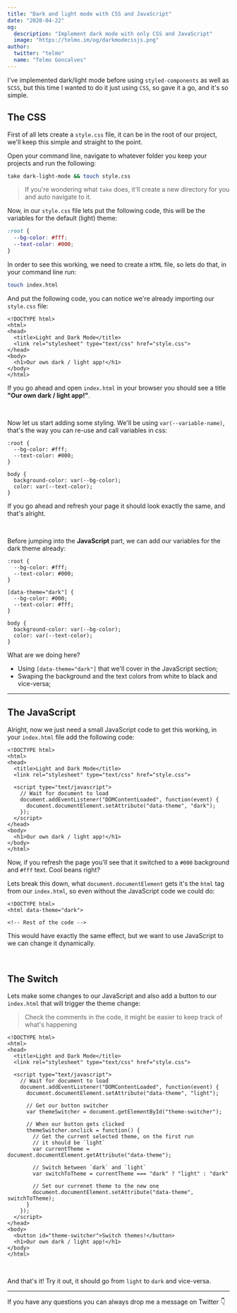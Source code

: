 ```yaml
---
title: "Dark and light mode with CSS and JavaScript"
date: "2020-04-22"
og:
  description: "Implement dark mode with only CSS and JavaScript"
  image: "https://telmo.im/og/darkmodecssjs.png"
author:
  twitter: "telmo"
  name: "Telmo Goncalves"
---
```


I've implemented dark/light mode before using `styled-components`
as well as `SCSS`, but this time I wanted to do it just using `CSS`,
so gave it a go, and it's so simple.

## The CSS

First of all lets create a `style.css` file, it can be in the root
of our project, we'll keep this simple and straight to the point.

Open your command line, navigate to whatever folder you keep your projects
and run the following:

```bash
take dark-light-mode && touch style.css
```

> If you're wondering what `take` does, it'll create a new directory for you and auto navigate to it.

Now, in our `style.css` file lets put the following code, this will be the variables for the default (light) theme:

```css
:root {
  --bg-color: #fff;
  --text-color: #000;
}
```

In order to see this working, we need to create a `HTML` file, so lets do
that, in your command line run:

```bash
touch index.html
```

And put the following code, you can notice we're already importing our
`style.css` file:

```html:5
<!DOCTYPE html>
<html>
<head>
  <title>Light and Dark Mode</title>
  <link rel="stylesheet" type="text/css" href="style.css">
</head>
<body>
  <h1>Our own dark / light app!</h1>
</body>
</html>
```

If you go ahead and open `index.html` in your browser you should see
a title **"Our own dark / light app!"**.

<br />

Now let us start adding some styling. We'll be using `var(--variable-name)`, that's
the way you can re-use and call variables in css:

```css:6-9
:root {
  --bg-color: #fff;
  --text-color: #000;
}

body {
  background-color: var(--bg-color);
  color: var(--text-color);
}
```

If you go ahead and refresh your page it should look exactly the same, and that's alright.

<br />

Before jumping into the **JavaScript** part, we can add our variables for the dark
theme already:

```css:6-9
:root {
  --bg-color: #fff;
  --text-color: #000;
}

[data-theme="dark"] {
  --bg-color: #000;
  --text-color: #fff;	
}

body {
  background-color: var(--bg-color);
  color: var(--text-color);
}
```

What are we doing here?

- Using `[data-theme="dark"]` that we'll cover in the JavaScript section;
- Swaping the background and the text colors from white to black and vice-versa;

---

## The JavaScript

Alright, now we just need a small JavaScript code to get this working, in
your `index.html` file add the following code:

```html:7-12
<!DOCTYPE html>
<html>
<head>
  <title>Light and Dark Mode</title>
  <link rel="stylesheet" type="text/css" href="style.css">

  <script type="text/javascript">
    // Wait for document to load
    document.addEventListener("DOMContentLoaded", function(event) {
      document.documentElement.setAttribute("data-theme", "dark");
    });
  </script>
</head>
<body>
  <h1>Our own dark / light app!</h1>
</body>
</html>
```

Now, if you refresh the page you'll see that it switched to a `#000` background
and `#fff` text. Cool beans right?

Lets break this down, what `document.documentElement` gets it's the `html` tag from
our `index.html`, so even without the JavaScript code we could do:

```html:!2
<!DOCTYPE html>
<html data-theme="dark">

<!-- Rest of the code -->
```

This would have exactly the same effect, but we want to use JavaScript to we
can change it dynamically.

<br />

## The Switch

Lets make some changes to our JavaScript and also add a button to our `index.html` that will trigger the theme change:

> Check the comments in the code, it might be easier to keep track of what's happening

```html:31,!-12-26
<!DOCTYPE html>
<html>
<head>
  <title>Light and Dark Mode</title>
  <link rel="stylesheet" type="text/css" href="style.css">

  <script type="text/javascript">
    // Wait for document to load
    document.addEventListener("DOMContentLoaded", function(event) {
      document.documentElement.setAttribute("data-theme", "light");

      // Get our button switcher
      var themeSwitcher = document.getElementById("theme-switcher");

      // When our button gets clicked
      themeSwitcher.onclick = function() {
        // Get the current selected theme, on the first run
        // it should be `light`
        var currentTheme = document.documentElement.getAttribute("data-theme");

        // Switch between `dark` and `light`
        var switchToTheme = currentTheme === "dark" ? "light" : "dark"

        // Set our currenet theme to the new one
        document.documentElement.setAttribute("data-theme", switchToTheme);
      }
    });
  </script>
</head>
<body>
  <button id="theme-switcher">Switch themes!</button>
  <h1>Our own dark / light app!</h1>
</body>
</html>
```

<br />

And that's it! Try it out, it should go from `light` to `dark` and vice-versa.

<hr />

If you have any questions you can always drop me a message on Twitter 👇